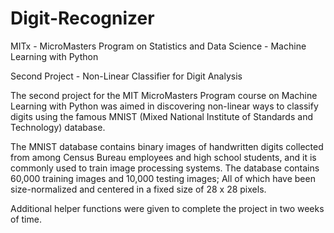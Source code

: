# Digit-Recognizer
MITx - MicroMasters Program on Statistics and Data Science - Machine Learning with Python 

Second Project - Non-Linear Classifier for Digit Analysis

The second project for the MIT MicroMasters Program course on Machine Learning with Python was aimed in discovering
non-linear ways to classify digits using the famous MNIST (Mixed National Institute of Standards and Technology) database.

The MNIST database contains binary images of handwritten digits collected from among Census Bureau employees and high school
students, and it is commonly used to train image processing systems. The database contains 60,000 training images and
10,000 testing images; All of which have been size-normalized and centered in a fixed size of 28 x 28 pixels.

Additional helper functions were given to complete the project in two weeks of time.
